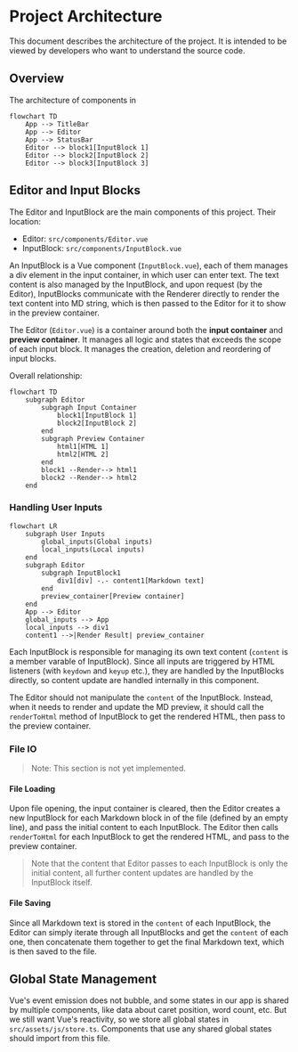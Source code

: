 # Project Architecture

This document describes the architecture of the project. It is intended to be 
viewed by developers who want to understand the source code.

## Overview

The architecture of components in 

```mermaid
flowchart TD
    App --> TitleBar
    App --> Editor
    App --> StatusBar
    Editor --> block1[InputBlock 1]
    Editor --> block2[InputBlock 2]
    Editor --> block3[InputBlock 3]
```

## Editor and Input Blocks

The Editor and InputBlock are the main components of this project. Their location:

- Editor: `src/components/Editor.vue`
- InputBlock: `src/components/InputBlock.vue`

An InputBlock is a Vue component (`InputBlock.vue`), each of them manages a div element in the input container, in which user can enter text. The text content is also managed by the InputBlock, and upon request (by the Editor), InputBlocks communicate with the Renderer directly to render the text content into MD string, which is then passed to the Editor for it to show in the preview container.

The Editor (`Editor.vue`) is a container around both the **input container** and **preview container**. It manages all logic and states that exceeds the scope of each input block. It manages the creation, deletion and reordering of input blocks. 

Overall relationship:

```mermaid
flowchart TD
    subgraph Editor
        subgraph Input Container
            block1[InputBlock 1]
            block2[InputBlock 2]
        end
        subgraph Preview Container
            html1[HTML 1]
            html2[HTML 2]
        end
        block1 --Render--> html1
        block2 --Render--> html2
    end
```


### Handling User Inputs

```mermaid
flowchart LR
    subgraph User Inputs
        global_inputs(Global inputs)
        local_inputs(Local inputs)
    end
    subgraph Editor
        subgraph InputBlock1
            div1[div] -.- content1[Markdown text]
        end
        preview_container[Preview container]
    end
    App --> Editor
    global_inputs --> App
    local_inputs --> div1
    content1 -->|Render Result| preview_container
```


Each InputBlock is responsible for managing its own text content (`content` is a member varable of InputBlock). Since all inputs are triggered by HTML listeners (with `keydown` and `keyup` etc.), they are handled by the InputBlocks directly, so content update are handled internally in this component.

The Editor should not manipulate the `content` of the InputBlock. Instead, when it needs to render and update the MD preview, it should call the `renderToHtml` method of InputBlock to get the rendered HTML, then pass to the preview container.


### File IO

> Note: This section is not yet implemented.

#### File Loading

Upon file opening, the input container is cleared, then the Editor creates a new InputBlock for each Markdown block in of the file (defined by an empty line), and pass the initial content to each InputBlock. The Editor then calls `renderToHtml` for each InputBlock to get the rendered HTML, and pass to the preview container.

> Note that the content that Editor passes to each InputBlock is only the initial content, all further content updates are handled by the InputBlock itself.

#### File Saving

Since all Markdown text is stored in the `content` of each InputBlock, the Editor can simply iterate through all InputBlocks and get the `content` of each one, then concatenate them together to get the final Markdown text, which is then saved to the file.


## Global State Management

Vue's event emission does not bubble, and some states in our app is shared by multiple components, like data about caret position, word count, etc. But we still want Vue's reactivity, so we store all global states in `src/assets/js/store.ts`. Components that use any shared global states should import from this file.
